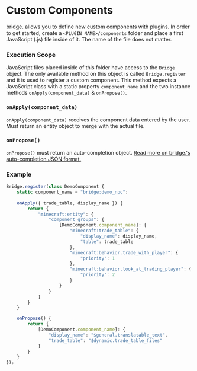 # Custom Components
bridge. allows you to define new custom components with plugins. In order to get started, create a ```<PLUGIN NAME>/components``` folder and place a first JavaScript (.js) file inside of it. The name of the file does not matter.

### Execution Scope
JavaScript files placed inside of this folder have access to the ```Bridge``` object. The only available method on this object is called ```Bridge.register``` and it is used to register a custom component. This method expects a JavaScript class with a static property ```component_name``` and the two instance methods ```onApply(component_data)``` & ```onPropose()```.

### ```onApply(component_data)```
```onApply(component_data)``` receives the component data entered by the user. Must return an entity object to merge with the actual file.

### ```onPropose()```
```onPropose()``` must return an auto-completion object. [Read more on bridge.'s auto-completion JSON format.](https://github.com/solvedDev/bridge./blob/master/plugin_docs/auto_completions/main.md)

### Example
```javascript
Bridge.register(class DemoComponent {
    static component_name = "bridge:demo_npc";
    
    onApply({ trade_table, display_name }) {
        return {
            "minecraft:entity": {
                "component_groups": {
                    [DemoComponent.component_name]: {
                        "minecraft:trade_table": {
                            "display_name": display_name,
                            "table": trade_table
                        },
                        "minecraft:behavior.trade_with_player": {
                            "priority": 1
                        },
                        "minecraft:behavior.look_at_trading_player": {
                            "priority": 2
                        }
                    }
                }
            }
        }
    }

    onPropose() {
        return {
            [DemoComponent.component_name]: {
                "display_name": "$general.translatable_text",
                "trade_table": "$dynamic.trade_table_files"
            }
        }
    }
});
```